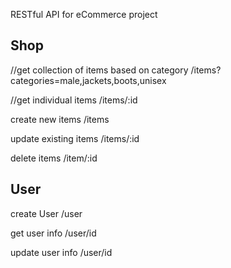 RESTful API for eCommerce project

Shop
-----------------
//get collection of items based on category
/items?categories=male,jackets,boots,unisex

//get individual items
/items/:id

create new items
/items

update existing items
/items/:id

delete items
/item/:id





User
----------------
create User
/user

get user info
/user/id

update user info
/user/id
